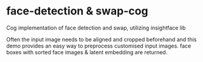 # face-detection & swap-cog

Cog implementation of face detection and swap, utilizing insightface lib

Often the input image needs to be aligned and cropped beforehand and this demo provides an easy way to preprocess customised input images.
face boxes with sorted face images & latent embedding are returned.
